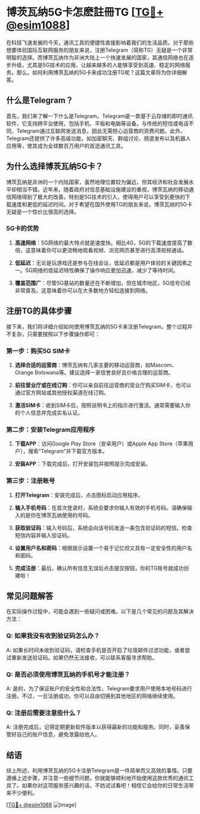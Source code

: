# 博茨瓦纳5G卡怎麽註冊TG [[TG💪+ @esim1088](https://t.me/s/esim1088)]

在科技飞速发展的今天，通讯工具的便捷性直接影响着我们的生活品质。对于那些想要体验国际互联网服务的朋友来说，注册Telegram（简称TG）无疑是一个非常明智的选择。而博茨瓦纳作为非洲大陆上一个快速发展的国家，其通信网络也在逐步升级，尤其是5G技术的应用，让越来越多的人能够享受到高速、稳定的网络服务。那么，如何利用博茨瓦纳的5G卡来成功注册TG呢？这篇文章将为你详细解答。

## 什么是Telegram？

首先，我们来了解一下什么是Telegram。Telegram是一款基于云存储的即时通讯软件，它支持跨平台使用，包括手机、平板和电脑等设备。与传统的短信或电话不同，Telegram通过互联网发送消息，因此无需担心运营商的资费问题。此外，Telegram还提供了许多高级功能，如加密聊天、群组讨论、频道发布以及机器人应用等，使其成为全球数百万用户的首选通讯工具。

## 为什么选择博茨瓦纳5G卡？

博茨瓦纳是非洲的一个内陆国家，虽然地理位置较为偏远，但其经济和社会发展水平却相当不错。近年来，随着政府对信息基础设施建设的重视，博茨瓦纳的移动通信网络得到了极大的改善。特别是5G技术的引入，使得用户可以享受到更快的下载速度和更低的延迟时间。对于希望在国外使用TG的朋友来说，博茨瓦纳的5G卡无疑是一个性价比很高的选择。

### 5G卡的优势

1. **高速网络**：5G网络的最大特点就是速度快。相比4G，5G的下载速度提高了数倍，这意味着你可以更流畅地观看视频、浏览网页甚至进行高清视频通话。
   
2. **低延迟**：无论是玩游戏还是参与在线会议，低延迟都是用户体验的关键因素之一。5G网络的低延迟特性确保了操作响应更加迅速，减少了等待时间。

3. **覆盖范围广**：尽管5G基站的数量还在不断增加，但在城市地区，5G信号已经非常普及。这意味着你可以在大多数地方轻松连接到网络。

## 注册TG的具体步骤

接下来，我们将详细介绍如何使用博茨瓦纳的5G卡来注册Telegram。整个过程并不复杂，只需要按照以下步骤操作即可：

### 第一步：购买5G SIM卡

1. **选择合适的运营商**：博茨瓦纳有几家主要的移动运营商，如Mascom、Orange Botswana等。建议选择一家信誉良好且价格合理的运营商。
   
2. **前往营业厅或在线订购**：你可以亲自前往运营商的营业厅购买SIM卡，也可以通过官方网站或其他授权渠道在线订购。

3. **激活SIM卡**：收到SIM卡后，按照说明书上的指示进行激活。通常需要输入你的个人信息并完成实名认证。

### 第二步：安装Telegram应用程序

1. **下载APP**：访问Google Play Store（安卓用户）或Apple App Store（苹果用户），搜索“Telegram”并下载官方版本。

2. **安装APP**：下载完成后，打开安装包并按照提示完成安装。

### 第三步：注册账号

1. **打开Telegram**：安装完成后，点击图标启动应用程序。

2. **输入手机号码**：在首次登录时，系统会要求你输入有效的手机号码。请确保输入的是你在博茨瓦纳使用的号码。

3. **获取验证码**：输入号码后，系统会向该号码发送一条包含验证码的短信。检查短信内容并输入验证码。

4. **设置用户名和密码**：根据提示设置一个易于记忆但又具有一定安全性的用户名和密码。

5. **完成注册**：最后，确认所有信息无误后点击提交按钮，你的TG账号就成功创建啦！

## 常见问题解答

在实际操作过程中，可能会遇到一些疑问或困难。以下是几个常见的问题及其解决方法：

### Q: 如果我没有收到验证码怎么办？

A: 如果长时间未收到验证码，请检查手机是否开启了垃圾邮件过滤功能，或者尝试重新发送验证码。如果仍然无法接收，可以联系客服寻求帮助。

### Q: 是否必须使用博茨瓦纳的手机号才能注册？

A: 是的，为了保证账户的安全性和合法性，Telegram要求用户使用本地号码进行注册。不过，一旦注册成功，你可以自由切换到其他地区的网络继续使用。

### Q: 注册后需要注意些什么？

A: 注册完成后，记得定期更新软件版本以获得最新的功能和服务。同时，妥善保管好自己的账户信息，避免泄露给他人。

## 结语

综上所述，利用博茨瓦纳的5G卡注册Telegram是一件简单而又高效的事情。只要遵循上述步骤，并注意一些细节问题，你就能够顺利地开始使用这款优秀的通讯工具了。如果你对这项服务感兴趣的话，不妨试试看吧！相信它会给你的日常生活带来不少便利。

[[TG💪+ @esim1088](https://t.me/s/esim1088) ![Image](https://i.postimg.cc/4NQfJmqS/Snipaste-2025-05-13-00-14-12.png)]